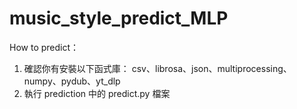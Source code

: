 # music_style_predict_MLP

How to predict：
1. 確認你有安裝以下函式庫：
csv、librosa、json、multiprocessing、numpy、pydub、yt_dlp
2. 執行 prediction 中的 predict.py 檔案
